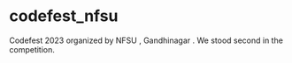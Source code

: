 # codefest_nfsu
Codefest 2023 organized by NFSU , Gandhinagar . We stood second in the competition.
